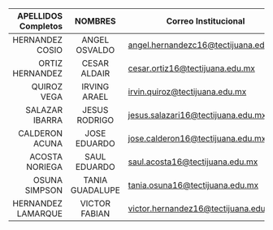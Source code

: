 | APELLIDOS Completos |     NOMBRES     | Correo  Institucional                | Tipo de Computadora | Tipo de Smartphone | Velocidad Internet |
|--------------------:|:---------------:|--------------------------------------|---------------------|--------------------|--------------------|
|     HERNANDEZ COSIO |  ANGEL OSVALDO  | angel.hernandezc16@tectijuana.edu.mx | Escritorio          | Motorola G4        | 20 mbps            |
|     ORTIZ HERNANDEZ |   CESAR ALDAIR  | cesar.ortiz16@tectijuana.edu.mx      | Laptop              | Samsung Galaxy S5  | 20 Mbps            |
|         QUIROZ VEGA |   IRVING ARAEL  | irvin.quiroz@tectijuana.edu.mx       | Laptop              | Galaxy Note 8      | 20 mbps            |
|      SALAZAR IBARRA |  JESUS RODRIGO  | jesus.salazari16@tectijuana.edu.mx   | Laptop              | Huawei P30 Lite    | 40 Mbps            |
|      CALDERON ACUNA |   JOSE EDUARDO  | jose.calderon16@tectijuana.edu.mx    | Laptop              | Samsung s6         | 20mbs              |
|      ACOSTA NORIEGA |   SAUL EDUARDO  | saul.acosta16@tectijuana.edu.mx      | Laptop              | Iphone XR          | 20mbs              |
|       OSUNA SIMPSON | TANIA GUADALUPE | tania.osuna16@tectijuana.edu.mx      | Laptop              | IPhone11           | 20mbs              |
|  HERNANDEZ LAMARQUE |  VICTOR FABIAN  | victor.hernandez16@tectijuana.edu.mx | Laptop              | Samsung s8         | 10 mbs             |
